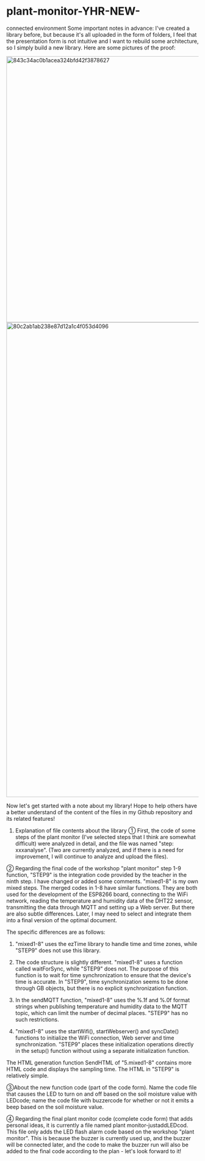 # plant-monitor-YHR-NEW-
connected environment
Some important notes in advance:
I've created a library before, but because it's all uploaded in the form of folders, I feel that the presentation form is not intuitive and I want to rebuild some architecture, so I simply build a new library. 
Here are some pictures of the proof:

<img width="697" alt="843c34ac0b1acea324bfd42f3878627" src="https://github.com/2333-hr/plant-monitor-YHR-NEW-/assets/146243657/76391445-8c19-4699-b368-1ea1de9e9db3">
<img width="1244" alt="80c2ab1ab238e87d12a1c4f053d4096" src="https://github.com/2333-hr/plant-monitor-YHR-NEW-/assets/146243657/4d42e8ad-f28b-4f77-b448-e40faa6dd649">

Now let's get started with a note about my library! Hope to help others have a better understand of the content of the files in my Github repository and its related features!

1. Explanation of file contents about the library
① First, the code of some steps of the plant monitor (I've selected steps that I think are somewhat difficult) were analyzed in detail, and the file was named "step: xxxanalyse". (Two are currently analyzed, and if there is a need for improvement, I will continue to analyze and upload the files).

② Regarding the final code of the workshop "plant monitor" step 1-9 function, "STEP9" is the integration code provided by the teacher in the ninth step. I have changed or added some comments. "mixed1-8" is my own mixed steps. The merged codes in 1-8 have similar functions. They are both used for the development of the ESP8266 board, connecting to the WiFi network, reading the temperature and humidity data of the DHT22 sensor, transmitting the data through MQTT and setting up a Web server. But there are also subtle differences. Later, I may need to select and integrate them into a final version of the optimal document.

The specific differences are as follows:
1. "mixed1-8" uses the ezTime library to handle time and time zones, while "STEP9" does not use this library.

2. The code structure is slightly different. "mixed1-8" uses a function called waitForSync, while "STEP9" does not. The purpose of this function is to wait for time synchronization to ensure that the device's time is accurate. In "STEP9", time synchronization seems to be done through GB objects, but there is no explicit synchronization function.

3. In the sendMQTT function, "mixed1-8" uses the %.1f and %.0f format strings when publishing temperature and humidity data to the MQTT topic, which can limit the number of decimal places. "STEP9" has no such restrictions.

4. "mixed1-8" uses the startWifi(), startWebserver() and syncDate() functions to initialize the WiFi connection, Web server and time synchronization. "STEP9" places these initialization operations directly in the setup() function without using a separate initialization function.

The HTML generation function SendHTML of "5.mixed1-8" contains more HTML code and displays the sampling time. The HTML in "STEP9" is relatively simple.

③About the new function code (part of the code form). Name the code file that causes the LED to turn on and off based on the soil moisture value with LEDcode; name the code file with buzzercode for whether or not it emits a beep based on the soil moisture value.

④ Regarding the final plant monitor code (complete code form) that adds personal ideas, it is currently a file named plant monitor-justaddLEDcod. This file only adds the LED flash alarm code based on the workshop "plant monitor". This is because the buzzer is currently used up, and the buzzer will be connected later, and the code to make the buzzer run will also be added to the final code according to the plan - let's look forward to it!
